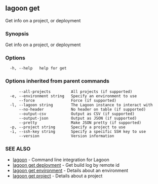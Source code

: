 ## lagoon get

Get info on a project, or deployment

### Synopsis

Get info on a project, or deployment

### Options

```
  -h, --help   help for get
```

### Options inherited from parent commands

```
      --all-projects         All projects (if supported)
  -e, --environment string   Specify an environment to use
      --force                Force (if supported)
  -l, --lagoon string        The Lagoon instance to interact with
      --no-header            No header on table (if supported)
      --output-csv           Output as CSV (if supported)
      --output-json          Output as JSON (if supported)
      --pretty               Make JSON pretty (if supported)
  -p, --project string       Specify a project to use
  -i, --ssh-key string       Specify a specific SSH key to use
      --version              Version information
```

### SEE ALSO

* [lagoon](lagoon.md)	 - Command line integration for Lagoon
* [lagoon get deployment](lagoon_get_deployment.md)	 - Get build log by remote id
* [lagoon get environment](lagoon_get_environment.md)	 - Details about an environment
* [lagoon get project](lagoon_get_project.md)	 - Details about a project

